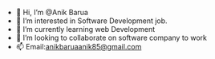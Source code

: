- 👋 Hi, I’m @Anik Barua
- 👀 I’m interested in Software Development job.
- 🌱 I’m currently learning web Development
- 💞️ I’m looking to collaborate on software company to work
- 📫 Email:anikbaruaanik85@gmail.com

<!---
Anik85/Anik85 is a ✨ special ✨ repository because its `README.md` (this file) appears on your GitHub profile.
You can click the Preview link to take a look at your changes.
--->
